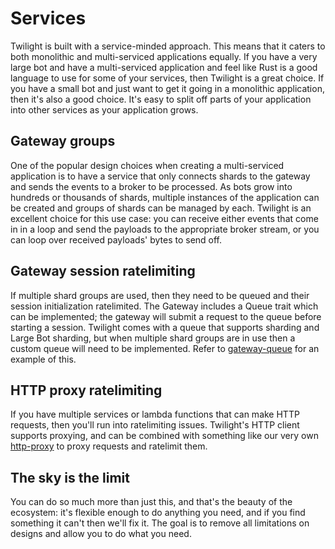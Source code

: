 # Services

Twilight is built with a service-minded approach. This means that it caters to
both monolithic and multi-serviced applications equally. If you have a very
large bot and have a multi-serviced application and feel like Rust is a good
language to use for some of your services, then Twilight is a great choice. If
you have a small bot and just want to get it going in a monolithic application,
then it's also a good choice. It's easy to split off parts of your application
into other services as your application grows.

## Gateway groups

One of the popular design choices when creating a multi-serviced application is
to have a service that only connects shards to the gateway and sends the events
to a broker to be processed. As bots grow into hundreds or thousands of shards,
multiple instances of the application can be created and groups of shards can be
managed by each. Twilight is an excellent choice for this use case: you can
receive either events that come in in a loop and send the payloads to the
appropriate broker stream, or you can loop over received payloads' bytes to send
off.

## Gateway session ratelimiting

If multiple shard groups are used, then they need to be queued and their session
initialization ratelimited. The Gateway includes a Queue trait which can be
implemented; the gateway will submit a request to the queue before starting a
session. Twilight comes with a queue that supports sharding and Large Bot
sharding, but when multiple shard groups are in use then a custom queue will
need to be implemented. Refer to [gateway-queue] for an example of this.

## HTTP proxy ratelimiting

If you have multiple services or lambda functions that can make HTTP requests,
then you'll run into ratelimiting issues. Twilight's HTTP client supports
proxying, and can be combined with something like our very own [http-proxy]
to proxy requests and ratelimit them.

## The sky is the limit

You can do so much more than just this, and that's the beauty of the ecosystem:
it's flexible enough to do anything you need, and if you find something it can't
then we'll fix it. The goal is to remove all limitations on designs and allow
you to do what you need.

[gateway-queue]: https://github.com/twilight-rs/gateway-queue
[http-proxy]: https://github.com/twilight-rs/http-proxy
